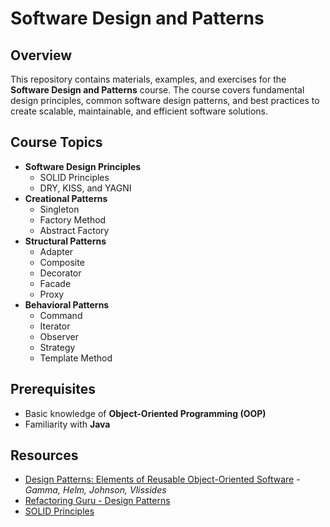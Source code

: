 # Software Design and Patterns

## Overview
This repository contains materials, examples, and exercises for the **Software Design and Patterns** course. The course covers fundamental design principles, common software design patterns, and best practices to create scalable, maintainable, and efficient software solutions.

## Course Topics
- **Software Design Principles**
  - SOLID Principles
  - DRY, KISS, and YAGNI
- **Creational Patterns**
  - Singleton
  - Factory Method
  - Abstract Factory
- **Structural Patterns**
  - Adapter
  - Composite
  - Decorator
  - Facade
  - Proxy
- **Behavioral Patterns**
  - Command
  - Iterator
  - Observer
  - Strategy
  - Template Method

## Prerequisites
- Basic knowledge of **Object-Oriented Programming (OOP)**
- Familiarity with **Java** 

## Resources
- [Design Patterns: Elements of Reusable Object-Oriented Software](https://en.wikipedia.org/wiki/Design_Patterns) - *Gamma, Helm, Johnson, Vlissides*
- [Refactoring Guru - Design Patterns](https://refactoring.guru/design-patterns)
- [SOLID Principles](https://en.wikipedia.org/wiki/SOLID)
